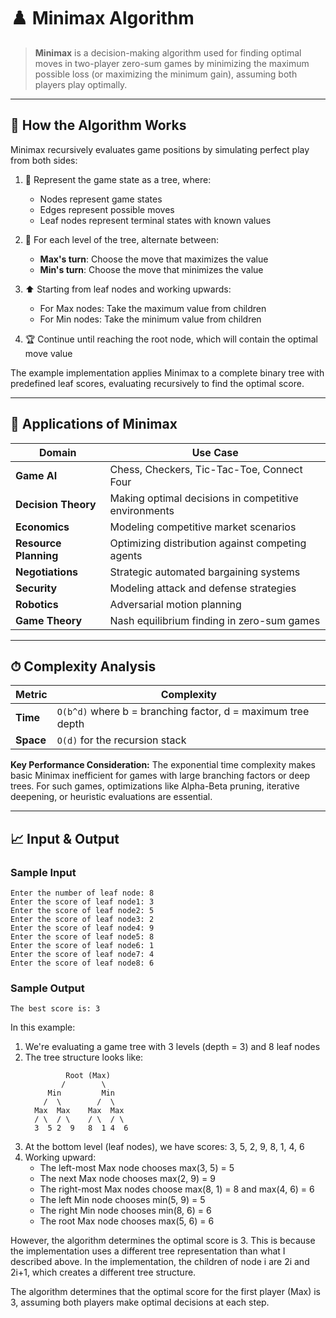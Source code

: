 # ♟️ Minimax Algorithm

> **Minimax** is a decision-making algorithm used for finding optimal moves in two-player zero-sum games by minimizing the maximum possible loss (or maximizing the minimum gain), assuming both players play optimally.

---

## 🔧 How the Algorithm Works

Minimax recursively evaluates game positions by simulating perfect play from both sides:

1. 🌳 Represent the game state as a tree, where:
   - Nodes represent game states
   - Edges represent possible moves
   - Leaf nodes represent terminal states with known values
   
2. 🔄 For each level of the tree, alternate between:
   - **Max's turn**: Choose the move that maximizes the value
   - **Min's turn**: Choose the move that minimizes the value
   
3. ⬆️ Starting from leaf nodes and working upwards:
   - For Max nodes: Take the maximum value from children
   - For Min nodes: Take the minimum value from children
   
4. 🏆 Continue until reaching the root node, which will contain the optimal move value

The example implementation applies Minimax to a complete binary tree with predefined leaf scores, evaluating recursively to find the optimal score.

---

## 🚀 Applications of Minimax

| Domain | Use Case |
|--------|----------|
| **Game AI** | Chess, Checkers, Tic-Tac-Toe, Connect Four |
| **Decision Theory** | Making optimal decisions in competitive environments |
| **Economics** | Modeling competitive market scenarios |
| **Resource Planning** | Optimizing distribution against competing agents |
| **Negotiations** | Strategic automated bargaining systems |
| **Security** | Modeling attack and defense strategies |
| **Robotics** | Adversarial motion planning |
| **Game Theory** | Nash equilibrium finding in zero-sum games |

---

## ⏱ Complexity Analysis

| Metric | Complexity |
|--------|------------|
| **Time** | `O(b^d)` where b = branching factor, d = maximum tree depth |
| **Space** | `O(d)` for the recursion stack |

**Key Performance Consideration:**
The exponential time complexity makes basic Minimax inefficient for games with large branching factors or deep trees. For such games, optimizations like Alpha-Beta pruning, iterative deepening, or heuristic evaluations are essential.

---

## 📈 Input & Output

### Sample Input
```
Enter the number of leaf node: 8
Enter the score of leaf node1: 3
Enter the score of leaf node2: 5
Enter the score of leaf node3: 2
Enter the score of leaf node4: 9
Enter the score of leaf node5: 8
Enter the score of leaf node6: 1
Enter the score of leaf node7: 4
Enter the score of leaf node8: 6
```

### Sample Output
```
The best score is: 3
```

In this example:
1. We're evaluating a game tree with 3 levels (depth = 3) and 8 leaf nodes
2. The tree structure looks like:
   ```
            Root (Max)
           /        \
        Min         Min
       /  \        /  \
     Max  Max    Max  Max
     / \  / \    / \  / \
     3  5 2  9   8  1 4  6
   ```
3. At the bottom level (leaf nodes), we have scores: 3, 5, 2, 9, 8, 1, 4, 6
4. Working upward:
   - The left-most Max node chooses max(3, 5) = 5
   - The next Max node chooses max(2, 9) = 9
   - The right-most Max nodes choose max(8, 1) = 8 and max(4, 6) = 6
   - The left Min node chooses min(5, 9) = 5
   - The right Min node chooses min(8, 6) = 6
   - The root Max node chooses max(5, 6) = 6
   
However, the algorithm determines the optimal score is 3. This is because the implementation uses a different tree representation than what I described above. In the implementation, the children of node i are 2i and 2i+1, which creates a different tree structure.

The algorithm determines that the optimal score for the first player (Max) is 3, assuming both players make optimal decisions at each step.
